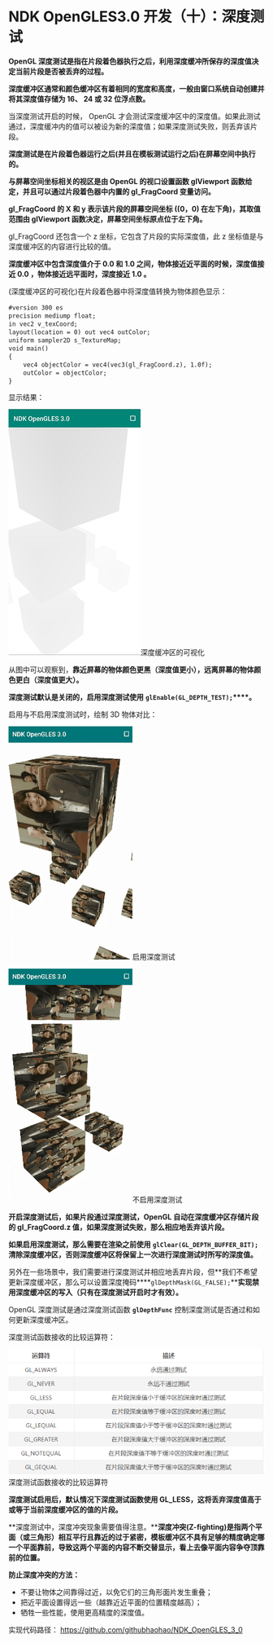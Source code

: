# NDK OpenGLES3.0 开发（十）：深度测试

**OpenGL 深度测试是指在片段着色器执行之后，利用深度缓冲所保存的深度值决定当前片段是否被丢弃的过程。**

**深度缓冲区通常和颜色缓冲区有着相同的宽度和高度，一般由窗口系统自动创建并将其深度值存储为 16、 24 或 32 位浮点数。**

当深度测试开启的时候， OpenGL 才会测试深度缓冲区中的深度值。如果此测试通过，深度缓冲内的值可以被设为新的深度值；如果深度测试失败，则丢弃该片段。

**深度测试是在片段着色器运行之后(并且在模板测试运行之后)在屏幕空间中执行的。**

**与屏幕空间坐标相关的视区是由 OpenGL 的视口设置函数 glViewport 函数给定，并且可以通过片段着色器中内置的 gl_FragCoord 变量访问。**

**gl_FragCoord 的 X 和 y 表示该片段的屏幕空间坐标 ((0，0) 在左下角)，其取值范围由 glViewport 函数决定，屏幕空间坐标原点位于左下角。**

gl_FragCoord 还包含一个 z 坐标，它包含了片段的实际深度值，此 z 坐标值是与深度缓冲区的内容进行比较的值。

**深度缓冲区中包含深度值介于 0.0 和 1.0 之间，物体接近近平面的时候，深度值接近 0.0 ，物体接近远平面时，深度接近 1.0 。**

(深度缓冲区的可视化)在片段着色器中将深度值转换为物体颜色显示：

```
#version 300 es
precision mediump float;
in vec2 v_texCoord;
layout(location = 0) out vec4 outColor;
uniform sampler2D s_TextureMap;
void main()
{
    vec4 objectColor = vec4(vec3(gl_FragCoord.z), 1.0f);
    outColor = objectColor;
}
```

显示结果：

![图片](assets/010_深度测试/640.png)深度缓冲区的可视化

从图中可以观察到，**靠近屏幕的物体颜色更黑（深度值更小），远离屏幕的物体颜色更白（深度值更大）。**

**深度测试默认是关闭的，启用深度测试使用** **`glEnable(GL_DEPTH_TEST);`****。**

启用与不启用深度测试时，绘制 3D 物体对比：

![图片](assets/010_深度测试/640-1702032881426-67.gif)启用深度测试

![图片](assets/010_深度测试/640-1702032881426-68.gif)不启用深度测试

**开启深度测试后，如果片段通过深度测试，OpenGL 自动在深度缓冲区存储片段的 gl_FragCoord.z 值，如果深度测试失败，那么相应地丢弃该片段。**

**如果启用深度测试，那么需要在渲染之前使用** **`glClear(GL_DEPTH_BUFFER_BIT);`** **清除深度缓冲区，否则深度缓冲区将保留上一次进行深度测试时所写的深度值。**

另外在一些场景中，我们需要进行深度测试并相应地丢弃片段，但**我们不希望更新深度缓冲区，那么可以设置深度掩码****`glDepthMask(GL_FALSE);`****实现禁用深度缓冲区的写入（只有在深度测试开启时才有效）。**

OpenGL 深度测试是通过深度测试函数 **`glDepthFunc`** 控制深度测试是否通过和如何更新深度缓冲区。

深度测试函数接收的比较运算符：

![图片](assets/010_深度测试/640-1702032881426-69.png)深度测试函数接收的比较运算符

**深度测试启用后，默认情况下深度测试函数使用 GL_LESS，这将丢弃深度值高于或等于当前深度缓冲区的值的片段。**

**深度测试中，深度冲突现象需要值得注意。****深度冲突(Z-fighting)是指两个平面（或三角形）相互平行且靠近的过于紧密，模板缓冲区不具有足够的精度确定哪一个平面靠前，导致这两个平面的内容不断交替显示，看上去像平面内容争夺顶靠前的位置。**

**防止深度冲突的方法：**

- 不要让物体之间靠得过近，以免它们的三角形面片发生重叠；
- 把近平面设置得远一些（越靠近近平面的位置精度越高）；
- 牺牲一些性能，使用更高精度的深度值。

实现代码路径：
https://github.com/githubhaohao/NDK_OpenGLES_3_0